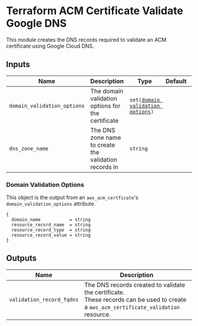 # Terraform ACM Certificate Validate Google DNS

This module creates the DNS records required to validate an ACM certificate using Google Cloud DNS.

## Inputs

| Name | Description | Type | Default | Required |
| ---- | ----------- | ---- | ------- | -------- |
| `domain_validation_options` | The domain validation options for the certificate | `set(`[`domain validation options`](#domain-validation-options)`)` |  | yes |
| `dns_zone_name` | The DNS zone name to create the validation records in | `string` |  | yes |

### Domain Validation Options

This object is the output from an `aws_acm_certficate`'s `domain_validation_options` attribute.

```hcl
{
  domain_name           = string
  resource_record_name  = string
  resource_record_type  = string
  resource_record_value = string
}
```

## Outputs

| Name | Description |
| ---- | ----------- |
| `validation_record_fqdns` | The DNS records created to validate the certificate.<br/>These records can be used to create a `aws_acm_certificate_validation` resource. |
